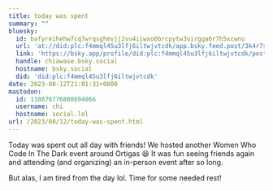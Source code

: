 ```yaml
---
title: today was spent
summary: ""
bluesky:
  id: bafyreihehw7cq7wrqsghmvjj2vu4iiwxo6brcpytw3oirgga6r7h5xcwnu
  url: 'at://did:plc:f4mmql45u3lfj6iltwjvtcdk/app.bsky.feed.post/3k4r7sp32nu2s'
  link: 'https://bsky.app/profile/did:plc:f4mmql45u3lfj6iltwjvtcdk/post/3k4r7sp32nu2s'
  handle: chiawase.bsky.social
  hostname: bsky.social
  did: 'did:plc:f4mmql45u3lfj6iltwjvtcdk'
date: 2023-08-12T21:01:31+0800
mastodon:
  id: 110876776808694866
  username: chi
  hostname: social.lol
url: /2023/08/12/today-was-spent.html
---
```


Today was spent out all day with friends! We hosted another Women Who Code In The Dark event around Ortigas 😆 It was fun seeing friends again and attending (and organizing) an in-person event after so long.

But alas, I am tired from the day lol. Time for some needed rest!
